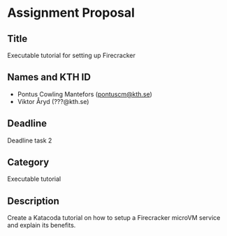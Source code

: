 # Assignment Proposal

## Title

Executable tutorial for setting up Firecracker

## Names and KTH ID
  - Pontus Cowling Mantefors (pontuscm@kth.se)
  - Viktor Åryd (???@kth.se) 

## Deadline

Deadline task 2

## Category

Executable tutorial

## Description

Create a Katacoda tutorial on how to setup a Firecracker microVM service and explain its benefits.